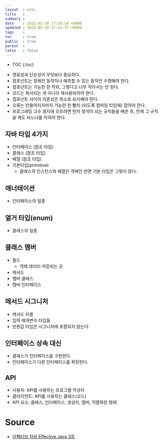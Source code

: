```yaml
---
layout  : wiki
title   : 
summary : 
date    : 2022-05-20 17:16:14 +0900
updated : 2022-05-20 17:41:37 +0900
tags    : 
toc     : true
public  : true
parent  : 
latex   : false
---
```

* TOC
{:toc}

- 명료성과 단순성이 무엇보다 중요하다.
- 컴포넌트는 정해진 동작이나 예측할 수 있는 동작만 수행해야 한다.
- 컴포넌트는 가능한 한 작되, 그렇다고 너무 작아서는 안 된다.
- 코드는 복사되는 게 아니라 재사용되어야 한다.
- 컴포넌트 사이의 의존성은 최소로 유지해야 한다.
- 오류는 만들어지자마자 가능한 한 빨리 (되도록 컴파일 타임에) 잡아야 한다.
- 프로그래밍 고수 경지에 오르려면 먼저 정석이 되는 규칙들을 배운 후, 언제 그 규칙을 깨도 되느냐를 익혀야 한다.

## 자바 타입 4가지

- 인터페이스 (참조 타입)
- 클래스 (참조 타입)
- 배열 (참조 타입)
- 기본타입(primitive)
	- 클래스의 인스턴스와 배열은 객체인 반면 기본 타입은 그렇지 않다.

## 애너테이션
- 인터페이스의 일종

## 열거 타입(enum)
- 클래스의 일종

## 클래스 멤버
- 필드
	- 객체 데이터 저장되는 곳
- 메서드
- 멤버 클래스
- 멤버 인터페이스

## 메서드 시그니처 
- 메서드 이름
- 입력 매개변수 타입들
- 반환값 타입은 시그니처에 포함되지 않는다. 

## 인터페이스 상속 대신
- 클래스가 인터페이스를 구현한다.
- 인터페이스가 다른 인터페이스를 확장한다.

## API
- 사용자: API를 사용하는 프로그램 작성자
- 클라이언트: API를 사용하는 클래스(코드)
- API 요소: 클래스, 인터페이스, 생성자, 멤버, 직렬화된 형태

# Source

- [이펙티브 자바 Effective Java 3/E](http://www.yes24.com/Product/Goods/65551284)

